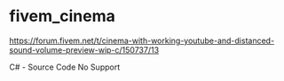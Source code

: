# fivem_cinema

https://forum.fivem.net/t/cinema-with-working-youtube-and-distanced-sound-volume-preview-wip-c/150737/13

C# - Source Code
No Support
